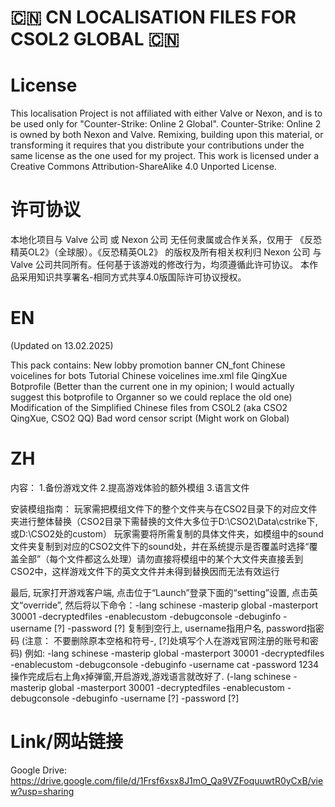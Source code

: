 # 🇨🇳 CN LOCALISATION FILES FOR CSOL2 GLOBAL 🇨🇳 
# License
This localisation Project is not affiliated with either Valve or Nexon, and is to be used only for "Counter-Strike: Online 2 Global".
Counter-Strike: Online 2 is owned by both Nexon and Valve. Remixing, building upon this material, or transforming it requires that you distribute your contributions under the same license as the one used for my project.
This work is licensed under a Creative Commons Attribution-ShareAlike 4.0 Unported License.
# 许可协议
本地化项目与 Valve 公司 或 Nexon 公司 无任何隶属或合作关系，仅用于 《反恐精英OL2》（全球服）。《反恐精英OL2》 的版权及所有相关权利归 Nexon 公司 与 Valve 公司共同所有。任何基于该游戏的修改行为，均须遵循此许可协议。
本作品采用知识共享署名-相同方式共享4.0版国际许可协议授权。

# EN
 (Updated on 13.02.2025)

This pack contains:
New lobby promotion banner
CN_font
Chinese voicelines for bots
Tutorial Chinese voicelines
ime.xml file
QingXue Botprofile (Better than the current one in my opinion; I would actually suggest this botprofile to Organner so we could replace the old one)
Modification of the Simplified Chinese files from CSOL2 (aka CSO2 QingXue, CSO2 QQ)
Bad word censor script (Might work on Global)

# ZH
内容：
1.备份游戏文件
2.提高游戏体验的额外模组
3.语言文件

安装模组指南：
玩家需把模组文件下的整个文件夹与在CSO2目录下的对应文件夹进行整体替换（CSO2目录下需替换的文件大多位于D:\CSO2\Data\cstrike下,或D:\CSO2处的custom）
玩家需要将所需复制的具体文件夹，如模组中的sound文件夹复制到对应的CSO2文件下的sound处，并在系统提示是否覆盖时选择“覆盖全部”（每个文件都这么处理）请勿直接将模组中的某个大文件夹直接丢到CSO2中，这样游戏文件下的英文文件并未得到替换因而无法有效运行

最后, 玩家打开游戏客户端, 点击位于“Launch”登录下面的“setting”设置, 点击英文“override”, 然后将以下命令：-lang schinese -masterip global -masterport 30001 -decryptedfiles -enablecustom -debugconsole -debuginfo -username [?] -password [?] 复制到空行上, username指用户名, password指密码 (注意： 不要删除原本空格和符号-, [?]处填写个人在游戏官网注册的账号和密码)
例如: -lang schinese -masterip global -masterport 30001 -decryptedfiles -enablecustom -debugconsole -debuginfo -username cat -password 1234
操作完成后右上角x掉弹窗,开启游戏,游戏语言就改好了.
(-lang schinese -masterip global -masterport 30001 -decryptedfiles -enablecustom -debugconsole -debuginfo -username [?] -password [?] 

# Link/网站链接
Google Drive: https://drive.google.com/file/d/1Frsf6xsx8J1mO_Qa9VZFoquuwtR0yCxB/view?usp=sharing 
